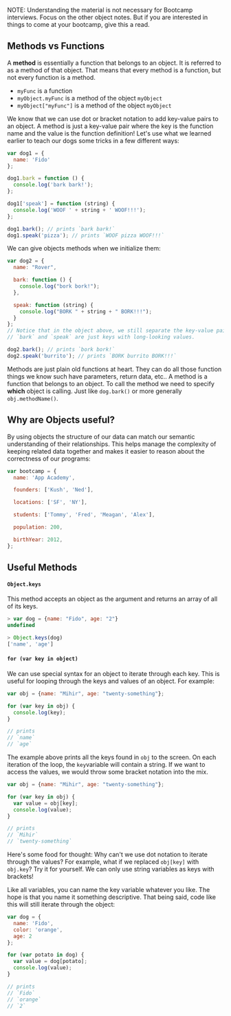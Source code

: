 NOTE: Understanding the material is not necessary for Bootcamp interviews. Focus on the other object notes. But if you are interested
in things to come at your bootcamp, give this a read.

## Methods vs Functions

A **method** is essentially a function that belongs to an object. It is referred to
as a method of that object. That means that every method is a function, but not every
function is a method.

+ `myFunc` is a function
+ `myObject.myFunc` is a method of the object `myObject`
+ `myObject["myFunc"]` is a method of the object `myObject`

We know that we can use dot or bracket notation to add key-value pairs to an object.
A method is just a key-value pair where the key is the function name and the value
is the function definition! Let's use what we learned earlier to teach our dogs some tricks
in a few different ways:

```js
var dog1 = {
  name: 'Fido'
};

dog1.bark = function () {
  console.log('bark bark!');
};

dog1['speak'] = function (string) {
  console.log('WOOF ' + string + ' WOOF!!!');
};

dog1.bark(); // prints `bark bark!`
dog1.speak('pizza'); // prints `WOOF pizza WOOF!!!`
```

We can give objects methods when we initialize them:

```js
var dog2 = {
  name: "Rover",

  bark: function () {
    console.log("bork bork!");
  },

  speak: function (string) {
    console.log("BORK " + string + " BORK!!!");
  }
};
// Notice that in the object above, we still separate the key-value pairs with commas.
// `bark` and `speak` are just keys with long-looking values.

dog2.bark(); // prints `bork bork!`
dog2.speak('burrito'); // prints `BORK burrito BORK!!!`
```

Methods are just plain old functions at heart. They can do all those function things
we know such have parameters, return data, etc.. A method is a function that belongs
to an object. To call the method we need to specify **which** object is calling.
Just like `dog.bark()` or more generally `obj.methodName()`.

## Why are Objects useful?

By using objects the structure of our data can match our semantic understanding of their relationships.
This helps manage the complexity of keeping related data together and makes it easier to reason about
the correctness of our programs:

```js
var bootcamp = {
  name: 'App Academy',

  founders: ['Kush', 'Ned'],

  locations: ['SF', 'NY'],

  students: ['Tommy', 'Fred', 'Meagan', 'Alex'],

  population: 200,

  birthYear: 2012,
};
```

## Useful Methods

#### **`Object.keys`**

This method accepts an object as the argument and returns an array of all of its keys.

```js
> var dog = {name: "Fido", age: "2"}
undefined

> Object.keys(dog)
['name', 'age']

```

#### **`for (var key in object)`**
We can use special syntax for an object to iterate through each key.
This is useful for looping through the keys and values of an object.
For example:

```js
var obj = {name: "Mihir", age: "twenty-something"};

for (var key in obj) {
  console.log(key);
}

// prints
// `name`
// `age`
```

The example above prints all the keys found in `obj` to the screen. On each iteration
of the loop, the `key`variable will contain a string. If we want to access the values, we would throw some bracket notation into the mix.

```js
var obj = {name: "Mihir", age: "twenty-something"};

for (var key in obj) {
  var value = obj[key];
  console.log(value);
}

// prints
// `Mihir`
// `twenty-something`
```
Here's some food for thought: Why can't we use dot notation to iterate through the values? For
example, what if we replaced `obj[key]` with `obj.key`? Try it for yourself. We can only use
string variables as keys with brackets!

Like all variables, you can name the key variable whatever you like. The hope is
that you name it something descriptive. That being said, code like this will still
iterate through the object:

```js
var dog = {
  name: 'Fido',
  color: 'orange',
  age: 2
};

for (var potato in dog) {
  var value = dog[potato];
  console.log(value);
}

// prints
// `Fido`
// `orange`
// `2`
```
